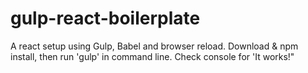 # gulp-react-boilerplate
A react setup using Gulp, Babel and browser reload.
Download & npm install, then run 'gulp' in command line.
Check console for 'It works!"

